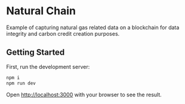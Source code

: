 # Natural Chain
Example of capturing natural gas related data on a blockchain for data integrity and carbon credit creation purposes.

## Getting Started

First, run the development server:

```bash
npm i
npm run dev
```

Open [http://localhost:3000](http://localhost:3000) with your browser to see the result.

